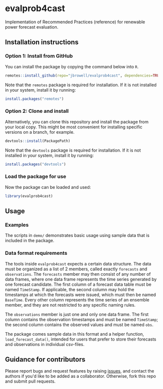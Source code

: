 # evalprob4cast
Implementation of Recommended Practices (reference) for renewable power forecast evaluation.

## Installation instructions

### Option 1: Install from GitHub
You can install the package by copying the command below into `R`.
``` r
remotes::install_github(repo="jbrowell/evalprob4cast", dependencies=TRUE)
```
Note that the `remotes` package is required for installation. If it is not installed in your system, install it by running:
``` r
install.packages("remotes")
```

### Option 2: Clone and install
Alternatively, you can clone this repository and install the package from your local copy. This might be most convenient for installing specific versions on a branch, for example.
```r
devtools::install(PackagePath)
```
Note that the `devtools` package is required for installation. If it is not installed in your system, install it by running:
```r
install.packages("devtools")
```


### Load the package for use
Now the package can be loaded and used:
``` r
library(evalprob4cast)
```

## Usage

### Examples
The scripts in `demo/` demonstrates basic usage using sample data that is included in the package.

### Data format requirements

The tools inside `evalprob4cast` expects a certain data structure. The data must be organized as a list of 2 members, called exactly `forecasts` and `observations`. The `forecasts` member may then consist of any number of data frames, where one data frame represents the time series generated by one forecast candidate. The first column of a forecast data table must be named `TimeStamp`. If applicable, the second column may hold the timestamps at which the forecasts were issued, which must then be named `BaseTime`. Every other column represents the time series of an ensemble member, and they are not restricted to any specific naming rules.

The `observations` member is just one and only one data frame. The first column contains the observation timestamps and must be named `TimeStamp`; the second column contains the observed values and must be named `obs`.

The package comes sample data in this format and a helper function, `load_forecast_data()`, intended for users that prefer to store their forecasts and observations in individual csv-files.

## Guidance for contributors

Please report bugs and request features by raising [issues](https://github.com/jbrowell/evalprob4cast/issues), and contact the authors if you'd like to be added as a collaborator. Otherwise, fork this repo and submit pull requests.
